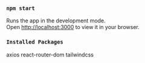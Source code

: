 
### `npm start`

Runs the app in the development mode.\
Open [http://localhost:3000](http://localhost:3000) to view it in your browser.

### `Installed Packages`

axios
react-router-dom
tailwindcss
